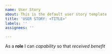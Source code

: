 ```yaml
---
name: User Story
about: This is the default user story template
title: 'USER STORY: <TITLE>'
labels: ''
assignees: ''

---
```


As a **role** I can *capability* so that *received benefit*
